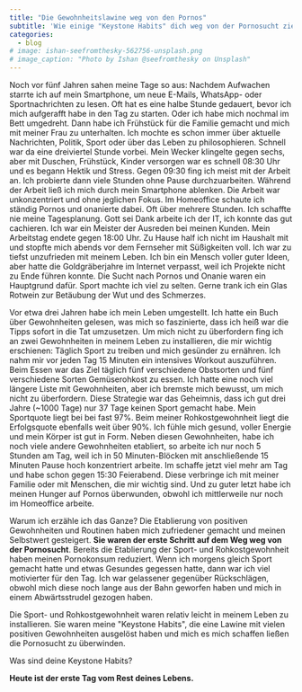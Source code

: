 ```yaml
---
title: "Die Gewohnheitslawine weg von den Pornos"
subtitle: 'Wie einige "Keystone Habits" dich weg von der Pornosucht ziehen'
categories:
  - blog
# image: ishan-seefromthesky-562756-unsplash.png
# image_caption: "Photo by Ishan @seefromthesky on Unsplash"
---
```


Noch vor fünf Jahren sahen meine Tage so aus: Nachdem Aufwachen starrte ich auf mein Smartphone, um neue E-Mails, WhatsApp- oder Sportnachrichten zu lesen. Oft hat es eine halbe Stunde gedauert, bevor ich mich aufgerafft habe in den Tag zu starten. Oder ich habe mich nochmal im Bett umgedreht. Dann habe ich Frühstück für die Familie gemacht und mich mit meiner Frau zu unterhalten. Ich mochte es schon immer über aktuelle Nachrichten, Politik, Sport oder über das Leben zu philosophieren. Schnell war da eine dreiviertel Stunde vorbei. Mein Wecker klingelte gegen sechs, aber mit Duschen, Frühstück, Kinder versorgen war es schnell 08:30 Uhr und es begann Hektik und Stress. Gegen 09:30 fing ich meist mit der Arbeit an. Ich probierte dann viele Stunden ohne Pause durchzuarbeiten. Während der Arbeit ließ ich mich durch mein Smartphone ablenken. Die Arbeit war unkonzentriert und ohne jeglichen Fokus. Im Homeoffice schaute ich ständig Pornos und onanierte dabei. Oft über mehrere Stunden. Ich schaffte nie meine Tagesplanung. Gott sei Dank arbeite ich der IT, ich konnte das gut cachieren. Ich war ein Meister der Ausreden bei meinen Kunden. Mein Arbeitstag endete gegen 18:00 Uhr. Zu Hause half ich nicht im Haushalt mit und stopfte mich abends vor dem Fernseher mit Süßigkeiten voll. Ich war zu tiefst unzufrieden mit meinem Leben. Ich bin ein Mensch voller guter Ideen, aber hatte die Goldgräberjahre im Internet verpasst, weil ich Projekte nicht zu Ende führen konnte. Die Sucht nach Pornos und Onanie waren ein Hauptgrund dafür. Sport machte ich viel zu selten. Gerne trank ich ein Glas Rotwein zur Betäubung der Wut und des Schmerzes.

Vor etwa drei Jahren habe ich mein Leben umgestellt. Ich hatte ein Buch über Gewohnheiten gelesen, was mich so faszinierte, dass ich heiß war die Tipps sofort in die Tat umzusetzen. Um mich nicht zu überfordern fing ich an zwei Gewohnheiten in meinem Leben zu installieren, die mir wichtig erschienen: Täglich Sport zu treiben und mich gesünder zu ernähren. Ich nahm mir vor jeden Tag 15 Minuten ein intensives Workout auszuführen. Beim Essen war das Ziel täglich fünf verschiedene Obstsorten und fünf verschiedene Sorten Gemüserohkost zu essen. Ich hatte eine noch viel längere Liste mit Gewohnheiten, aber ich bremste mich bewusst, um mich nicht zu überfordern. Diese Strategie war das Geheimnis, dass ich gut drei Jahre (~1000 Tage) nur 37 Tage keinen Sport gemacht habe. Mein Sportquote liegt bei bei fast 97%. Beim meiner
Rohkostgewohnheit liegt die Erfolgsquote ebenfalls weit über 90%. Ich fühle mich gesund, voller Energie und mein Körper ist gut in Form. Neben diesen Gewohnheiten, habe ich noch viele andere Gewohnheiten etabliert, so arbeite ich nur noch 5 Stunden am Tag, weil ich in 50 Minuten-Blöcken mit anschließende 15 Minuten Pause hoch konzentriert arbeite. Im schaffe jetzt viel mehr am Tag und habe schon gegen 15:30 Feierabend. Diese verbringe ich mit meiner Familie oder mit Menschen, die mir wichtig sind. Und zu guter letzt habe ich meinen Hunger auf Pornos überwunden, obwohl ich mittlerweile nur noch im Homeoffice arbeite.

Warum ich erzähle ich das Ganze? Die Etablierung von positiven Gewohnheiten und Routinen haben mich zufriedener gemacht und meinen Selbstwert gesteigert. **Sie waren der erste Schritt auf dem Weg weg von der Pornosucht**. Bereits die Etablierung der Sport- und Rohkostgewohnheit haben meinen Pornokonsum reduziert. Wenn ich morgens gleich Sport gemacht hatte und etwas Gesundes gegessen hatte, dann war ich viel motivierter für den Tag. Ich war gelassener gegenüber Rückschlägen, obwohl mich diese noch lange aus der Bahn geworfen haben und mich in einem Abwärtsstrudel gezogen haben.

Die Sport- und Rohkostgewohnheit waren relativ leicht in meinem Leben zu installieren. Sie
waren meine "Keystone Habits", die eine Lawine mit vielen positiven Gewohnheiten ausgelöst haben und mich es mich schaffen ließen die Pornosucht zu überwinden.

Was sind deine Keystone Habits?

**Heute ist der erste Tag vom Rest deines Lebens.**
